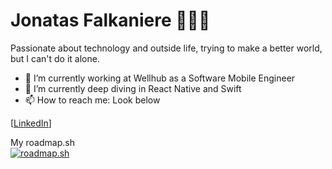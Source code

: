 # Jonatas Falkaniere 👨🏻‍💻

Passionate about technology and outside life, trying to make a better world, but I can't do it alone. 

- 🔭 I’m currently working at Wellhub as a Software Mobile Engineer 
- 🌱 I’m currently deep diving in React Native and Swift
- 📫 How to reach me: Look below

[[LinkedIn](https://www.linkedin.com/in/jonatasfalkaniere)]

My roadmap.sh 
<br>
[![roadmap.sh](https://roadmap.sh/card/wide/67bf5c8f1a68a74c10493a31?variant=dark&roadmaps=ios%2Creact-native)](https://roadmap.sh)
